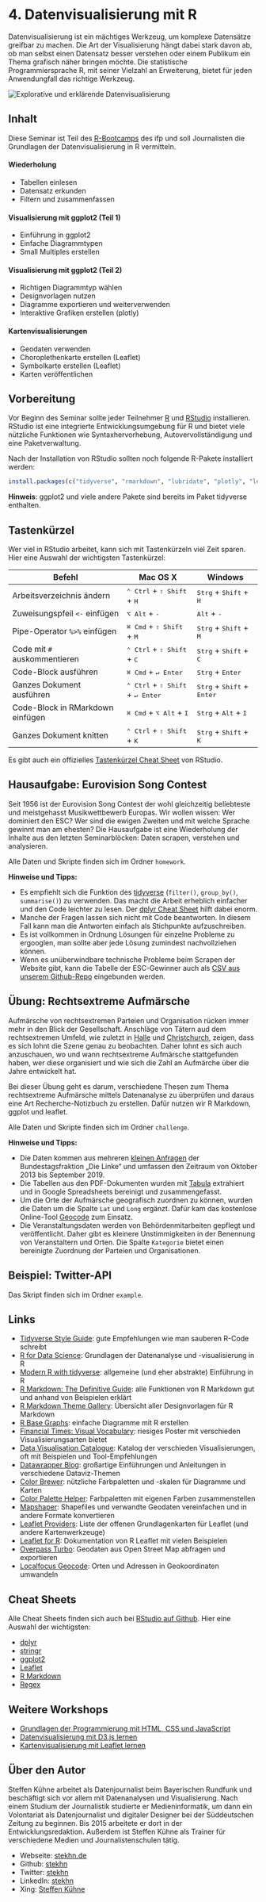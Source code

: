 # 4. Datenvisualisierung mit R

Datenvisualisierung ist ein mächtiges Werkzeug, um komplexe Datensätze greifbar zu machen. Die Art der Visualisierung hängt dabei stark davon ab, ob man selbst einen Datensatz besser verstehen oder einem Publikum ein Thema grafisch näher bringen möchte. Die statistische Programmiersprache R, mit seiner Vielzahl an Erweiterung, bietet für jeden Anwendungfall das richtige Werkzeug.

![Explorative und erklärende Datenvisualisierung](preview.png?raw=true)

## Inhalt

Diese Seminar ist Teil des [R-Bootcamps](https://journalistenschule-ifp.de/seminardetails/950) des ifp und soll Journalisten die Grundlagen der Datenvisualisierung in R vermitteln.

#### Wiederholung

- Tabellen einlesen
- Datensatz erkunden
- Filtern und zusammenfassen

#### Visualisierung mit ggplot2 (Teil 1)

- Einführung in ggplot2
- Einfache Diagrammtypen
- Small Multiples erstellen

#### Visualisierung mit ggplot2 (Teil  2)

- Richtigen Diagrammtyp wählen
- Designvorlagen nutzen
- Diagramme exportieren und weiterverwenden
- Interaktive Grafiken erstellen (plotly)

#### Kartenvisualisierungen

- Geodaten verwenden
- Choroplethenkarte erstellen (Leaflet)
- Symbolkarte erstellen (Leaflet)
- Karten veröffentlichen

## Vorbereitung

Vor Beginn des Seminar sollte jeder Teilnehmer [R](https://cloud.r-project.org/) und [RStudio](https://rstudio.com/products/rstudio/download/#download) installieren. RStudio ist eine integrierte Entwicklungsumgebung für R und bietet viele nützliche Funktionen wie Syntaxhervorhebung, Autovervollständigung und eine Paketverwaltung.

Nach der Installation von RStudio sollten noch folgende R-Pakete installiert werden:

```r
install.packages(c("tidyverse", "rmarkdown", "lubridate", "plotly", "leaflet"))
```

**Hinweis**: ggplot2 und viele andere Pakete sind bereits im Paket tidyverse enthalten.

## Tastenkürzel

Wer viel in RStudio arbeitet, kann sich mit Tastenkürzeln viel Zeit sparen. Hier eine Auswahl der wichtigsten Tastenkürzel:

| Befehl                           | Mac OS X                                                    | Windows                                               |
|----------------------------------|-------------------------------------------------------------|-------------------------------------------------------|
| Arbeitsverzeichnis ändern        | <kbd>⌃ Ctrl</kbd> + <kbd>⇧ Shift</kbd> + <kbd>H</kbd>       | <kbd>Strg</kbd> + <kbd>Shift</kbd> + <kbd>H</kbd>     |
| Zuweisungspfeil `<-` einfügen    | <kbd>⌥ Alt</kbd> + <kbd>-</kbd>                             | <kbd>Alt</kbd> + <kbd>-</kbd>                         |
| Pipe-Operator `%>%` einfügen     | <kbd>⌘ Cmd</kbd> + <kbd>⇧ Shift</kbd> + <kbd>M</kbd>        | <kbd>Strg</kbd> + <kbd>Shift</kbd> + <kbd>M</kbd>     |
| Code mit `#` auskommentieren     | <kbd>⌃ Ctrl</kbd> + <kbd>⇧ Shift</kbd> + <kbd>C</kbd>       | <kbd>Strg</kbd> + <kbd>Shift</kbd> + <kbd>C</kbd>     |
| Code-Block ausführen             | <kbd>⌘ Cmd</kbd> + <kbd>↵ Enter</kbd>                       | <kbd>Strg</kbd> + <kbd>Enter</kbd>                    |
| Ganzes Dokument ausführen        | <kbd>⌃ Ctrl</kbd> + <kbd>⇧ Shift</kbd> + <kbd>↵ Enter</kbd> | <kbd>Strg</kbd> + <kbd>Shift</kbd> + <kbd>Enter</kbd> |
| Code-Block in RMarkdown einfügen | <kbd>⌘ Cmd</kbd> + <kbd>⌥ Alt</kbd> + <kbd>I</kbd>          | <kbd>Strg</kbd> + <kbd>Alt</kbd> + <kbd>I</kbd>       |
| Ganzes Dokument knitten          | <kbd>⌃ Ctrl</kbd> + <kbd>⇧ Shift</kbd> + <kbd>K</kbd>       | <kbd>Strg</kbd> + <kbd>Shift</kbd> + <kbd>K</kbd>     |

Es gibt auch ein offizielles [Tastenkürzel Cheat Sheet](https://rstudio.com/wp-content/uploads/2016/01/rstudio-IDE-cheatsheet.pdf) von RStudio.

## Hausaufgabe: Eurovision Song Contest

Seit 1956 ist der Eurovision Song Contest der wohl gleichzeitig beliebteste und meistgehasst Musikwettbewerb Europas. Wir wollen wissen: Wer dominiert den ESC? Wer sind die ewigen Zweiten und mit welche Sprache gewinnt man am ehesten? Die Hausaufgabe ist eine Wiederholung der Inhalte aus den letzten Seminarblöcken: Daten scrapen, verstehen und analysieren.

Alle Daten und Skripte finden sich im Ordner `homework`.

**Hinweise und Tipps:**

- Es empfiehlt sich die Funktion des [tidyverse](https://www.tidyverse.org/) (`filter()`, `group_by()`, `summarise()`) zu verwenden. Das macht die Arbeit erheblich einfacher und den Code leichter zu lesen. Der [dplyr Cheat Sheet](https://github.com/rstudio/cheatsheets/blob/master/data-transformation.pdf) hilft dabei enorm.
- Manche der Fragen lassen sich nicht mit Code beantworten. In diesem Fall kann man die Antworten einfach als Stichpunkte aufzuschreiben.
- Es ist vollkommen in Ordnung Lösungen für einzelne Probleme zu ergooglen, man sollte aber jede Lösung zumindest nachvollziehen können.
- Wenn es unüberwindbare technische Probleme beim Scrapen der Website gibt, kann die Tabelle der ESC-Gewinner auch als [CSV aus unserem Github-Repo](data/esc_winners.csv) eingebunden werden.

## Übung: Rechtsextreme Aufmärsche

Aufmärsche von rechtsextremen Parteien und Organisation rücken immer mehr in den Blick der Gesellschaft. Anschläge von Tätern aud dem rechtsextremen Umfeld, wie zuletzt in [Halle](https://de.wikipedia.org/wiki/Anschlag_in_Halle_(Saale)_2019) und [Christchurch](https://de.wikipedia.org/wiki/Terroranschlag_auf_zwei_Moscheen_in_Christchurch), zeigen, dass es sich lohnt die Szene genau zu beobachten. Daher lohnt es sich auch anzuschauen, wo und wann rechtsextreme Aufmärsche stattgefunden haben, wer diese organisiert und wie sich die Zahl an Aufmärche über die Jahre entwickelt hat.

Bei dieser Übung geht es darum, verschiedene Thesen zum Thema rechtsextreme Aufmärsche mittels Datenanalyse zu überprüfen und daraus eine Art Recherche-Notizbuch zu erstellen. Dafür nutzen wir R Markdown, ggplot und leaflet.

Alle Daten und Skripte finden sich im Ordner `challenge`.

**Hinweise und Tipps:**

- Die Daten kommen aus mehreren [kleinen Anfragen](https://kleineanfragen.de/search?q=%22rechtsextreme+aufm%C3%A4rsche+im%22+body%3ABT&sort=published_at%3Adesc) der Bundestagsfraktion „Die Linke“ und umfassen den Zeitraum von Oktober 2013 bis September 2019.
- Die Tabellen aus den PDF-Dokumenten wurden mit [Tabula](https://tabula.technology/) extrahiert und in Google Spreadsheets bereinigt und zusammengefasst.
- Um die Orte der Aufmärsche geografisch zuordnen zu können, wurden die Daten um die Spalte `Lat` und `Long` ergänzt. Dafür kam das kostenlose Online-Tool [Geocode](https://geocode.localfocus.nl/) zum Einsatz.
- Die Veranstaltungsdaten werden von Behördenmitarbeiten gepflegt und veröffentlicht. Daher gibt es kleinere Unstimmigkeiten in der Benennung von Veranstaltern und Orten. Die Spalte `Kategorie` bietet einen bereinigte Zuordnung der Parteien und Organisationen.

## Beispiel: Twitter-API

Das Skript finden sich im Ordner `example`.

## Links

- [Tidyverse Style Guide](https://style.tidyverse.org/): gute Empfehlungen wie man sauberen R-Code schreibt
- [R for Data Science](https://r4ds.had.co.nz/introduction.html): Grundlagen der Datenanalyse und -visualisierung in R
- [Modern R with tidyverse](https://b-rodrigues.github.io/modern_R/): allgemeine (und eher abstrakte) Einführung in R
- [R Markdown: The Definitive Guide](https://bookdown.org/yihui/rmarkdown/html-document.html): alle Funktionen von R Markdown gut und anhand von Beispielen erklärt
- [R Markdown Theme Gallery](https://www.datadreaming.org/post/r-markdown-theme-gallery/): Übersicht aller Designvorlagen für R Markdown
- [R Base Graphs](http://www.sthda.com/english/wiki/r-base-graphs): einfache Diagramme mit R erstellen
- [Financial Times: Visual Vocabulary](https://github.com/ft-interactive/chart-doctor/blob/master/visual-vocabulary/Visual-vocabulary.pdf): riesiges Poster mit verschieden Visualisierungsarten bietet
- [Data Visualisation Catalogue](https://datavizcatalogue.com/methods/treemap.html): Katalog der verschieden Visualisierungen, oft mit Beispielen und Tool-Empfehlungen
- [Datawrapper Blog](https://blog.datawrapper.de/category/thoughts-how-to-s/): großartige Einführungen und Anleitungen in verschiedene Dataviz-Themen
- [Color Brewer](http://colorbrewer2.org/#type=sequential&scheme=BuGn&n=3): nützliche Farbpaletten und -skalen für Diagramme und Karten
- [Color Palette Helper](https://gka.github.io/palettes): Farbpaletten mit eigenen Farben zusammenstellen
- [Mapshaper](https://mapshaper.org/): Shapefiles und verwandte Geodaten vereinfachen und in andere Formate konvertieren
- [Leaflet Providers](https://leaflet-extras.github.io/leaflet-providers/preview/index.html): Liste der offenen Grundlagenkarten für Leaflet (und andere Kartenwerkzeuge)
- [Leaflet for R](https://rstudio.github.io/leaflet/markers.html): Dokumentation von R Leaflet mit vielen Beispielen
- [Overpass Turbo](https://overpass-turbo.eu/): Geodaten aus Open Street Map abfragen und exportieren
- [Localfocus Geocode](https://geocode.localfocus.nl/): Orten und Adressen in Geokoordinaten umwandeln

## Cheat Sheets

Alle Cheat Sheets finden sich auch bei [RStudio auf Github](https://github.com/rstudio/cheatsheets). Hier eine Auswahl der wichtigsten:

- [dplyr](https://github.com/rstudio/cheatsheets/blob/master/data-transformation.pdf)
- [stringr](https://github.com/rstudio/cheatsheets/blob/master/strings.pdf)
- [ggplot2](https://github.com/rstudio/cheatsheets/blob/master/data-visualization-2.1.pdf)
- [Leaflet](https://github.com/rstudio/cheatsheets/blob/master/leaflet.pdf)
- [R Markdown](https://github.com/rstudio/cheatsheets/blob/master/rmarkdown-2.0.pdf)
- [Regex](https://github.com/rstudio/cheatsheets/blob/master/regex.pdf)

## Weitere Workshops

- [Grundlagen der Programmierung mit HTML, CSS und JavaScript](https://github.com/stekhn/programming-workshop/)
- [Datenvisualisierung mit D3.js lernen](https://github.com/stekhn/d3-workshop)
- [Kartenvisualisierung mit Leaflet lernen](https://github.com/stekhn/leaflet-workshop)

## Über den Autor

Steffen Kühne arbeitet als Datenjournalist beim Bayerischen Rundfunk und beschäftigt sich vor allem mit Datenanalysen und Visualisierung. Nach einem Studium der Journalistik studierte er Medieninformatik, um dann ein Volontariat als Datenjournalist und digitaler Designer bei der Süddeutschen Zeitung zu beginnen. Bis 2015 arbeitete er dort in der Entwicklungsredaktion. Außerdem ist Steffen Kühne als Trainer für verschiedene Medien und Journalistenschulen tätig.

- Webseite: [stekhn.de](https://stekhn.de)
- Github: [stekhn](https://github.com/stekhn)
- Twitter: [stekhn](https://twitter.com/stekhn)
- LinkedIn: [stekhn](https://www.linkedin.com/in/stekhn/)
- Xing: [Steffen Kühne](https://www.xing.com/profile/Steffen_Kuehne11/cv)
